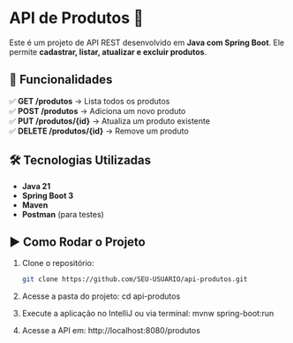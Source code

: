 # API de Produtos 🛒

Este é um projeto de API REST desenvolvido em **Java com Spring Boot**. Ele permite **cadastrar, listar, atualizar e excluir produtos**.

## 🚀 Funcionalidades

✅ **GET /produtos** → Lista todos os produtos  
✅ **POST /produtos** → Adiciona um novo produto  
✅ **PUT /produtos/{id}** → Atualiza um produto existente  
✅ **DELETE /produtos/{id}** → Remove um produto  

## 🛠 Tecnologias Utilizadas

- **Java 21**  
- **Spring Boot 3**  
- **Maven**  
- **Postman** (para testes)  

## ▶️ Como Rodar o Projeto

1. Clone o repositório:
   ```sh
   git clone https://github.com/SEU-USUARIO/api-produtos.git

2. Acesse a pasta do projeto:
cd api-produtos

3. Execute a aplicação no IntelliJ ou via terminal:
   mvnw spring-boot:run

4. Acesse a API em:
   http://localhost:8080/produtos

